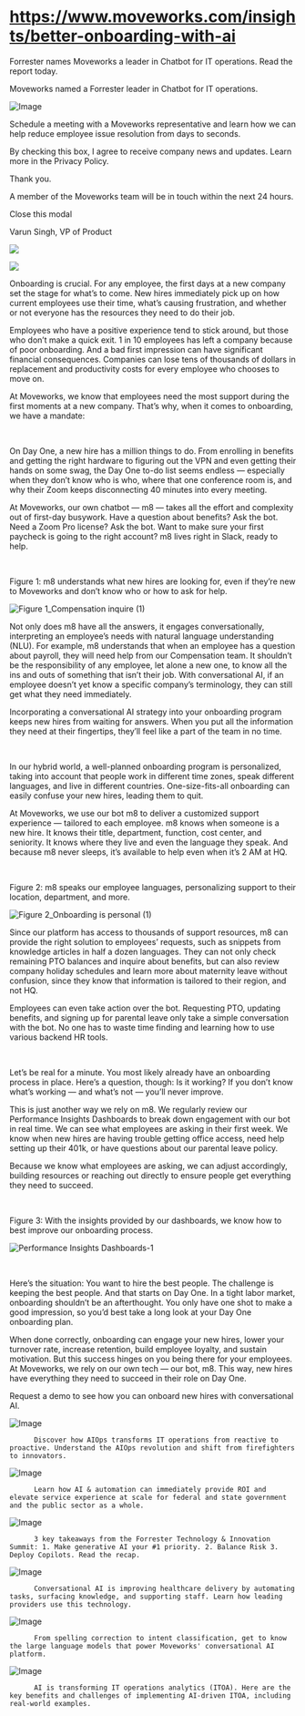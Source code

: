 # https://www.moveworks.com/insights/better-onboarding-with-ai

Forrester names Moveworks a leader in Chatbot for IT operations. Read the report today.

Moveworks named a Forrester leader in Chatbot for IT operations. 

![Image](https://www.moveworks.com/hubfs/img/site/qr-demo.png)

Schedule a meeting with a Moveworks representative and learn how we can help reduce employee issue resolution from days to seconds.

By checking this box, I agree to receive company news and updates. Learn more in the Privacy Policy.

Thank you.

A member of the Moveworks team will be in touch within the next 24 hours.



  Close this modal
  



Varun Singh, VP of Product


![](https://www.moveworks.com/hubfs/Onboarding%20with%20Moveworks.jpeg)

![](https://www.moveworks.com/hubfs/Onboarding%20with%20Moveworks.jpeg)

Onboarding is crucial. For any employee, the first days at a new company set the stage for what’s to come. New hires immediately pick up on how current employees use their time, what’s causing frustration, and whether or not everyone has the resources they need to do their job.

Employees who have a positive experience tend to stick around, but those who don’t make a quick exit. 1 in 10 employees has left a company because of poor onboarding. And a bad first impression can have significant financial consequences. Companies can lose tens of thousands of dollars in replacement and productivity costs for every employee who chooses to move on.

At Moveworks, we know that employees need the most support during the first moments at a new company. That’s why, when it comes to onboarding, we have a mandate:

 

On Day One, a new hire has a million things to do. From enrolling in benefits and getting the right hardware to figuring out the VPN and even getting their hands on some swag, the Day One to-do list seems endless — especially when they don’t know who is who, where that one conference room is, and why their Zoom keeps disconnecting 40 minutes into every meeting.

At Moveworks, our own chatbot — m8 — takes all the effort and complexity out of first-day busywork. Have a question about benefits? Ask the bot. Need a Zoom Pro license? Ask the bot. Want to make sure your first paycheck is going to the right account? m8 lives right in Slack, ready to help.

 

Figure 1: m8 understands what new hires are looking for, even if they’re new to Moveworks and don’t know who or how to ask for help.

![Figure 1_Compensation inquire (1)](https://www.moveworks.com/hs-fs/hubfs/Figure%201_Compensation%20inquire%20(1).png?noresize&width=557&name=Figure%201_Compensation%20inquire%20(1).png)

Not only does m8 have all the answers, it engages conversationally, interpreting an employee’s needs with natural language understanding (NLU). For example, m8 understands that when an employee has a question about payroll, they will need help from our Compensation team. It shouldn’t be the responsibility of any employee, let alone a new one, to know all the ins and outs of something that isn’t their job. With conversational AI, if an employee doesn’t yet know a specific company’s terminology, they can still get what they need immediately. 

Incorporating a conversational AI strategy into your onboarding program keeps new hires from waiting for answers. When you put all the information they need at their fingertips, they’ll feel like a part of the team in no time.

 

In our hybrid world, a well-planned onboarding program is personalized, taking into account that people work in different time zones, speak different languages, and live in different countries. One-size-fits-all onboarding can easily confuse your new hires, leading them to quit. 

At Moveworks, we use our bot m8 to deliver a customized support experience — tailored to each employee. m8 knows when someone is a new hire. It knows their title, department, function, cost center, and seniority. It knows where they live and even the language they speak. And because m8 never sleeps, it’s available to help even when it’s 2 AM at HQ.

 

Figure 2: m8 speaks our employee languages, personalizing support to their location, department, and more. 

![Figure 2_Onboarding is personal (1)](https://www.moveworks.com/hs-fs/hubfs/Figure%202_Onboarding%20is%20personal%20(1).png?noresize&width=557&name=Figure%202_Onboarding%20is%20personal%20(1).png)

Since our platform has access to thousands of support resources, m8 can provide the right solution to employees’ requests, such as snippets from knowledge articles in half a dozen languages. They can not only check remaining PTO balances and inquire about benefits, but can also review company holiday schedules and learn more about maternity leave without confusion, since they know that information is tailored to their region, and not HQ.

Employees can even take action over the bot. Requesting PTO, updating benefits, and signing up for parental leave only take a simple conversation with the bot. No one has to waste time finding and learning how to use various backend HR tools.

 

Let’s be real for a minute. You most likely already have an onboarding process in place. Here’s a question, though: Is it working? If you don’t know what’s working — and what’s not — you’ll never improve.

This is just another way we rely on m8. We regularly review our Performance Insights Dashboards to break down engagement with our bot in real time. We can see what employees are asking in their first week. We know when new hires are having trouble getting office access, need help setting up their 401k, or have questions about our parental leave policy. 

Because we know what employees are asking, we can adjust accordingly, building resources or reaching out directly to ensure people get everything they need to succeed.

 

Figure 3: With the insights provided by our dashboards, we know how to best improve our onboarding process.

![Performance Insights Dashboards-1](https://www.moveworks.com/hs-fs/hubfs/Performance%20Insights%20Dashboards-1.jpeg?&name=Performance%20Insights%20Dashboards-1.jpeg)

 

Here’s the situation: You want to hire the best people. The challenge is keeping the best people. And that starts on Day One. In a tight labor market, onboarding shouldn’t be an afterthought. You only have one shot to make a good impression, so you’d best take a long look at your Day One onboarding plan.

When done correctly, onboarding can engage your new hires, lower your turnover rate, increase retention, build employee loyalty, and sustain motivation. But this success hinges on you being there for your employees. At Moveworks, we rely on our own tech — our bot, m8. This way, new hires have everything they need to succeed in their role on Day One.

Request a demo to see how you can onboard new hires with conversational AI.

![Image](https://www.moveworks.com/hs-fs/hubfs/AIOps-featured-image.png?length=50&name=AIOps-featured-image.png)


          Discover how AIOps transforms IT operations from reactive to proactive. Understand the AIOps revolution and shift from firefighters to innovators.
        

![Image](https://www.moveworks.com/hs-fs/hubfs/Public-Sector-Convo-AI.png?length=50&name=Public-Sector-Convo-AI.png)


          Learn how AI & automation can immediately provide ROI and elevate service experience at scale for federal and state government and the public sector as a whole.
        

![Image](https://www.moveworks.com/hs-fs/hubfs/Forrester%20T%26I%20%281%29.png?length=50&name=Forrester%20T&I%20%281%29.png)


          3 key takeaways from the Forrester Technology & Innovation Summit: 1. Make generative AI your #1 priority. 2. Balance Risk 3. Deploy Copilots. Read the recap.
        

![Image](https://www.moveworks.com/hs-fs/hubfs/healthcare-test.png?length=50&name=healthcare-test.png)


          Conversational AI is improving healthcare delivery by automating tasks, surfacing knowledge, and supporting staff. Learn how leading providers use this technology.
        

![Image](https://www.moveworks.com/hs-fs/hubfs/Moveworks_LLM_Feature.png?length=50&name=Moveworks_LLM_Feature.png)


          From spelling correction to intent classification, get to know the large language models that power Moveworks' conversational AI platform.
        

![Image](https://www.moveworks.com/hs-fs/hubfs/ITOA_feature.png?length=50&name=ITOA_feature.png)


          AI is transforming IT operations analytics (ITOA). Here are the key benefits and challenges of implementing AI-driven ITOA, including real-world examples.
        

